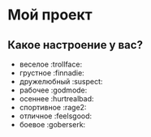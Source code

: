 # Мой проект

## Какое настроение у вас?
* веселое :trollface:
* грустное :finnadie:
* дружелюбный :suspect:
* рабочее :godmode:
* осеннее :hurtrealbad:
* спортивное :rage2:
* отличное :feelsgood:
* боевое :goberserk: